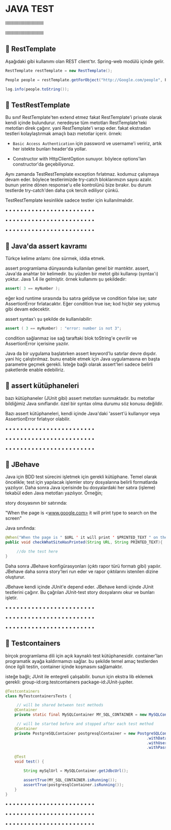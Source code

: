 # JAVA TEST

IIIIIIIIIIIIIIIIIIIIIIIIIIIIIIII

IIIIIIIIIIIIIIIIIIIIIIIIIIIIIIII

## 📌 RestTemplate

Aşağıdaki gibi kullanımı olan REST client'tır. Spring-web modülü içinde gelir.

```java
RestTemplate restTemplate = new RestTemplate();

People people = restTemplate.getForObject("http://Google.com/people", People.class);

log.info(people.toString());
```

## 📌 TestRestTemplate

Bu sınıf RestTemplate'ten extend etmez fakat RestTemplate'i private olarak kendi içinde bulundurur. neredeyse tüm metotları RestTemplate'teki metotları direk çağırır. yani RestTemplate'i wrap eder. fakat ekstradan testleri kolaylaştırmak amaçlı bazı metotlar içerir. örnek:

- `Basic Access Authentication` için password ve username'i veririz, artık her istekte bunları header'da yollar.

- Constructor with HttpClientOption sunuyor. böylece options'ları constructor'da geçebiliyoruz.

Aynı zamanda TestRestTemplate exception fırlatmaz. kodumuz çalışmaya devam eder. böylece testlerimizde try-catch bloklarımızın sayısı azalır. bunun yerine dönen response'u elle kontrolünü bize bırakır. bu durum testlerde try-catch'den daha çok tercih ediliyor çünkü.

TestRestTemplate kesinlikle sadece testler için kullanılmalıdır.

• • • • • • • • • • • • • • • • • • • • • • • •

• • • • • • • • • • • • • • • • • • • • • • • •

• • • • • • • • • • • • • • • • • • • • • • • •

## 📌 Java'da assert kavramı

Türkçe kelime anlamı: öne sürmek, iddia etmek.

assert programlama dünyasında kullanılan genel bir mantıktır. assert, Java'da anahtar bir kelimedir. bu yüzden bir metot gibi kullanışı (syntax'ı) yoktur. Java 1.4 ile gelmiştir. örnek kullanımı şu şekildedir:

```java
assert( 3 == myNumber );
```

eğer kod runtime sırasında bu satıra geldiyse ve condition false ise; satır AssertionError fırlatacaktır. Eğer condition true ise; kod hiçbir sey yokmuş gibi devam edecektir.

assert syntax'ı şu şekilde de kullanılabilir:

```java
assert ( 3 == myNumber) : "error: number is not 3";
```

condition sağlanmaz ise sağ taraftaki blok toString'e çevrilir ve AssertionError içerisine yazılır.

Java da bir uygulama başlatırken assert keyword'lu satırlar devre dışıdır. yani hiç çalıştırılmaz. bunu enable etmek için Java uygulamasına en başta parametre geçmek gerekli. İsteğe bağlı olarak assert'leri sadece belirli paketlerde enable edebiliriz.

## 📌 assert kütüphaneleri

bazı kütüphaneler (JUnit gibi) assert metotları sunmaktadır. bu metotlar bildiğimiz Java sınıflarıdır. özel bir syntax olma durumu söz konusu değildir.

Bazı assert kütüphaneleri, kendi içinde Java'daki 'assert'ü kullanıyor veya AssertionError fırlatıyor olabilir.

• • • • • • • • • • • • • • • • • • • • • • • •

• • • • • • • • • • • • • • • • • • • • • • • •

• • • • • • • • • • • • • • • • • • • • • • • •

## 📌 JBehave

Java için BDD test sürecini işletmek için gerekli kütüphane. Temel olarak öncelikle; test için yapılacak işlemler story dosyalarına belirli formatlarda yazılıyor. Daha sonra Java içerisinde bu dosyalardaki her satıra (işleme) tekabül eden Java metotları yazılıyor. Örneğin;

story dosyasının bir satırında:

"When the page is <www.google.com> it will print type to search on the screen"

Java sınıfında:

```java
@When("When the page is " $URL ' it will print ' $PRINTED_TEXT " on the screen")
public void checkWhatSiteHasPrinted(String URL, String PRINTED_TEXT){

     //do the test here
}
```

Daha sonra JBehave konfigürasyonları (çıktı rapor türü formatı gibi) yapılır. JBehave daha sonra story'leri run eder ve rapor çıktılarını istenilen dizine oluşturur.

JBehave kendi içinde JUnit'e depend eder. JBehave kendi içinde JUnit testlerini çağırır. Bu çağrılan JUnit-test story dosyalarını okur ve bunları işletir.

• • • • • • • • • • • • • • • • • • • • • • • •

• • • • • • • • • • • • • • • • • • • • • • • •

• • • • • • • • • • • • • • • • • • • • • • • •

## 📌 Testcontainers

birçok programlama dili için açık kaynaklı test kütüphanesidir. container'ları programatik ayağa kaldırmamızı sağlar. bu şekilde temel amaç testlerden önce ilgili testin, container içinde koşmasını sağlamaktır.

isteğe bağlı; JUnit ile entegreli çalışabilir. bunun için ekstra lib eklemek gerekli: group-id:org.testcontainers package-id:JUnit-jupiter.

```java
@Testcontainers
class MyTestcontainersTests {

     // will be shared between test methods
    @Container
    private static final MySQLContainer MY_SQL_CONTAINER = new MySQLContainer();

     // will be started before and stopped after each test method
    @Container
    private PostgreSQLContainer postgresqlContainer = new PostgreSQLContainer()
                                                              .withDatabaseName("foo")
                                                              .withUsername("foo")
                                                              .withPassword("secret");

    @Test
    void test() {

        String mySqlUrl = MySQLContainer.getJdbcUrl();

        assertTrue(MY_SQL_CONTAINER.isRunning());
        assertTrue(postgresqlContainer.isRunning());
    }
}
```

• • • • • • • • • • • • • • • • • • • • • • • •

• • • • • • • • • • • • • • • • • • • • • • • •

• • • • • • • • • • • • • • • • • • • • • • • •
